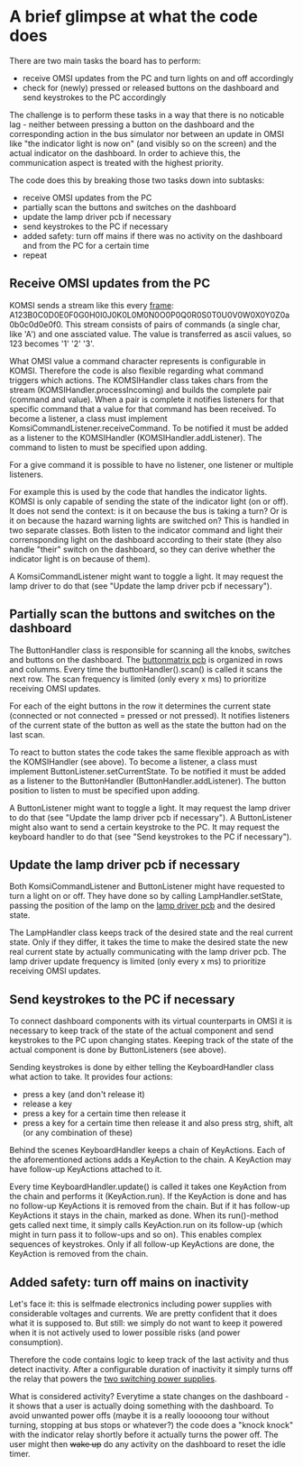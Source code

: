# A brief glimpse at what the code does

There are two main tasks the board has to perform:
- receive OMSI updates from the PC and turn lights on and off accordingly
- check for (newly) pressed or released buttons on the dashboard and send keystrokes to the PC accordingly

The challenge is to perform these tasks in a way that there is no noticable lag - neither between pressing a button on the dashboard and the corresponding action in the bus simulator nor between an update in OMSI like "the indicator light is now on" (and visibly so on the screen) and the actual indicator on the dashboard. In order to achieve this, the communication aspect is treated with the highest priority.

The code does this by breaking those two tasks down into subtasks:
- receive OMSI updates from the PC
- partially scan the buttons and switches on the dashboard
- update the lamp driver pcb if necessary
- send keystrokes to the PC if necessary
- added safety: turn off mains if there was no activity on the dashboard and from the PC for a certain time
- repeat

## Receive OMSI updates from the PC

KOMSI sends a stream like this every [frame](https://en.wikipedia.org/wiki/Frame_rate): A123B0C0D0E0F0G0H0I0J0K0L0M0N0O0P0Q0R0S0T0U0V0W0X0Y0Z0a0b0c0d0e0f0. This stream consists of pairs of commands (a single char, like 'A') and one assciated value. The value is transferred as ascii values, so 123 becomes '1' '2' '3'.

What OMSI value a command character represents is configurable in KOMSI. Therefore the code is also flexible regarding what command triggers which actions. The KOMSIHandler class takes chars from the stream (KOMSIHandler.processIncoming) and builds the complete pair (command and value). When a pair is complete it notifies listeners for that specific command that a value for that command has been received. To become a listener, a class must implement KomsiCommandListener.receiveCommand. To be notified it must be added as a listener to the KOMSIHandler (KOMSIHandler.addListener). The command to listen to must be specified upon adding.

For a give command it is possible to have no listener, one listener or multiple listeners.

For example this is used by the code that handles the indicator lights. KOMSI is only capable of sending the state of the indicator light (on or off). It does not send the context: is it on because the bus is taking a turn? Or is it on because the hazard warning lights are switched on? This is handled in two separate classes. Both listen to the indicator command and light their corrensponding light on the dashboard according to their state (they also handle "their" switch on the dashboard, so they can derive whether the indicator light is on because of them).

A KomsiCommandListener might want to toggle a light. It may request the lamp driver to do that (see "Update the lamp driver pcb if necessary").

## Partially scan the buttons and switches on the dashboard

The ButtonHandler class is responsible for scanning all the knobs, switches and buttons on the dashboard. The [buttonmatrix pcb](../buttonmatrix/buttonmatrix.md) is organized in rows and columms. Every time the buttonHandler().scan() is called it scans the next row. The scan frequency is limited (only every x ms) to prioritize receiving OMSI updates.

For each of the eight buttons in the row it determines the current state (connected or not connected = pressed or not pressed). It notifies listeners of the current state of the button as well as the state the button had on the last scan.

To react to button states the code takes the same flexible approach as with the KOMSIHandler (see above). To become a listener, a class must implement ButtonListener.setCurrentState. To be notified it must be added as a listener to the ButtonHandler (ButtonHandler.addListener). The button position to listen to must be specified upon adding.

A ButtonListener might want to toggle a light. It may request the lamp driver to do that (see "Update the lamp driver pcb if necessary").
A ButtonListener might also want to send a certain keystroke to the PC. It may request the keyboard handler to do that (see "Send keystrokes to the PC if necessary").

## Update the lamp driver pcb if necessary

Both KomsiCommandListener and ButtonListener might have requested to turn a light on or off. They have done so by calling LampHandler.setState, passing the position of the lamp on the [lamp driver pcb](../lampdriver/lampdriver.md) and the desired state.

The LampHandler class keeps track of the desired state and the real current state. Only if they differ, it takes the time to make the desired state the new real current state by actually communicating with the lamp driver pcb. The lamp driver update frequency is limited (only every x ms) to prioritize receiving OMSI updates.

## Send keystrokes to the PC if necessary

To connect dashboard components with its virtual counterparts in OMSI it is necessary to keep track of the state of the actual component and send keystrokes to the PC upon changing states. Keeping track of the state of the actual component is done by ButtonListeners (see above).

Sending keystrokes is done by either telling the KeyboardHandler class what action to take. It provides four actions:
- press a key (and don't release it)
- release a key
- press a key for a certain time then release it
- press a key for a certain time then release it and also press strg, shift, alt (or any combination of these)

Behind the scenes KeyboardHandler keeps a chain of KeyActions. Each of the aforementioned actions adds a KeyAction to the chain. A KeyAction may have follow-up KeyActions attached to it.

Every time KeyboardHandler.update() is called it takes one KeyAction from the chain and performs it (KeyAction.run). If the KeyAction is done and has no follow-up KeyActions it is removed from the chain. But if it has follow-up KeyActions it stays in the chain, marked as done. When its run()-method gets called next time, it simply calls KeyAction.run on its follow-up (which might in turn pass it to follow-ups and so on). This enables complex sequences of keystrokes. Only if all follow-up KeyActions are done, the KeyAction is removed from the chain.

## Added safety: turn off mains on inactivity

Let's face it: this is selfmade electronics including power supplies with considerable voltages and currents. We are pretty confident that it does what it is supposed to. But still: we simply do not want to keep it powered when it is not actively used to lower possible risks (and power consumption).

Therefore the code contains logic to keep track of the last activity and thus detect inactivity. After a configurable duration of inactivity it simply turns off the relay that powers the [two switching power supplies](../powersupply/powersupply.md).

What is considered activity? Everytime a state changes on the dashboard - it shows that a user is actually doing something with the dashboard. To avoid unwanted power offs (maybe it is a really looooong tour without turning, stopping at bus stops or whatever?) the code does a "knock knock" with the indicator relay shortly before it actually turns the power off. The user might then ~~wake up~~ do any activity on the dashboard to reset the idle timer.